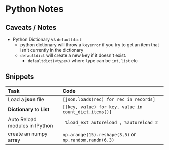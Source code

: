 Python Notes
============

## Caveats / Notes

- Python Dictionary vs `defaultdict`
    - python dictionary will throw a `keyerror` if you try to get an item that isn't currently in the dictionary
    - `defaultdict` will create a new key if it doesn't exist.
        - `defaultdict(<type>)` where type can be `int`, `list` etc


## Snippets

| Task | Code |
|:-----|:-----|
| Load a __json__ file | `[json.loads(rec) for rec in records]` |
| __Dictionary__ to __List__ | `[(key, value) for key, value in count_dict.items()]` |
| Auto Reload modules in IPython | ``` %load_ext autoreload , %autoreload 2``` |
| create an numpy array | `np.arange(15).reshape(3,5)` or `np.random.randn(6,3)`|



